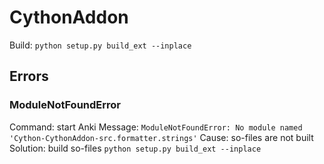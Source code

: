 # CythonAddon

Build: `python setup.py build_ext --inplace`

## Errors

### ModuleNotFoundError

Command: start Anki
Message: `ModuleNotFoundError: No module named 'Cython-CythonAddon-src.formatter.strings'`
Cause: so-files are not built
Solution: build so-files `python setup.py build_ext --inplace`


